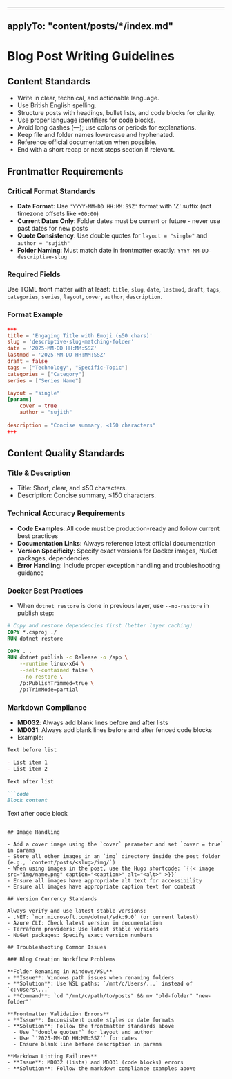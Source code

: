 
---
applyTo: "content/posts/*/index.md"
---

# Blog Post Writing Guidelines

## Content Standards

- Write in clear, technical, and actionable language.
- Use British English spelling.
- Structure posts with headings, bullet lists, and code blocks for clarity.
- Use proper language identifiers for code blocks.
- Avoid long dashes (—); use colons or periods for explanations.
- Keep file and folder names lowercase and hyphenated.
- Reference official documentation when possible.
- End with a short recap or next steps section if relevant.

## Frontmatter Requirements

### Critical Format Standards
- **Date Format**: Use `'YYYY-MM-DD HH:MM:SSZ'` format with 'Z' suffix (not timezone offsets like `+00:00`)
- **Current Dates Only**: Folder dates must be current or future - never use past dates for new posts
- **Quote Consistency**: Use double quotes for `layout = "single"` and `author = "sujith"`
- **Folder Naming**: Must match date in frontmatter exactly: `YYYY-MM-DD-descriptive-slug`

### Required Fields
Use TOML front matter with at least: `title`, `slug`, `date`, `lastmod`, `draft`, `tags`, `categories`, `series`, `layout`, `cover`, `author`, `description`.

### Format Example
```toml
+++
title = 'Engaging Title with Emoji (≤50 chars)'
slug = 'descriptive-slug-matching-folder'
date = '2025-MM-DD HH:MM:SSZ'
lastmod = '2025-MM-DD HH:MM:SSZ'
draft = false
tags = ["Technology", "Specific-Topic"]
categories = ["Category"]
series = ["Series Name"]

layout = "single"
[params]
    cover = true
    author = "sujith"
    
description = "Concise summary, ≤150 characters"
+++
```

## Content Quality Standards

### Title & Description
- Title: Short, clear, and ≤50 characters.
- Description: Concise summary, ≤150 characters.

### Technical Accuracy Requirements
- **Code Examples**: All code must be production-ready and follow current best practices
- **Documentation Links**: Always reference latest official documentation
- **Version Specificity**: Specify exact versions for Docker images, NuGet packages, dependencies
- **Error Handling**: Include proper exception handling and troubleshooting guidance

### Docker Best Practices
- When `dotnet restore` is done in previous layer, use `--no-restore` in publish step:
```dockerfile
# Copy and restore dependencies first (better layer caching)
COPY *.csproj ./
RUN dotnet restore

COPY . .
RUN dotnet publish -c Release -o /app \
    --runtime linux-x64 \
    --self-contained false \
    --no-restore \
    /p:PublishTrimmed=true \
    /p:TrimMode=partial
```

### Markdown Compliance
- **MD032**: Always add blank lines before and after lists
- **MD031**: Always add blank lines before and after fenced code blocks
- Example:
```markdown
Text before list

- List item 1
- List item 2

Text after list

```code
Block content
```

Text after code block
```

## Image Handling

- Add a cover image using the `cover` parameter and set `cover = true` in params
- Store all other images in an `img` directory inside the post folder (e.g., `content/posts/<slug>/img/`)
- When using images in the post, use the Hugo shortcode: `{{< image src="img/name.png" caption="<caption>" alt="<alt>" >}}`
- Ensure all images have appropriate alt text for accessibility
- Ensure all images have appropriate caption text for context

## Version Currency Standards

Always verify and use latest stable versions:
- .NET: `mcr.microsoft.com/dotnet/sdk:9.0` (or current latest)
- Azure CLI: Check latest version in documentation
- Terraform providers: Use latest stable versions
- NuGet packages: Specify exact version numbers

## Troubleshooting Common Issues

### Blog Creation Workflow Problems

**Folder Renaming in Windows/WSL**
- **Issue**: Windows path issues when renaming folders
- **Solution**: Use WSL paths: `/mnt/c/Users/...` instead of `c:\Users\...`
- **Command**: `cd "/mnt/c/path/to/posts" && mv "old-folder" "new-folder"`

**Frontmatter Validation Errors**
- **Issue**: Inconsistent quote styles or date formats
- **Solution**: Follow the frontmatter standards above
  - Use `"double quotes"` for layout and author
  - Use `'2025-MM-DD HH:MM:SSZ'` for dates
  - Ensure blank line before description in params

**Markdown Linting Failures**
- **Issue**: MD032 (lists) and MD031 (code blocks) errors
- **Solution**: Follow the markdown compliance examples above
